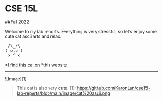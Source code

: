 # CSE 15L
##Fall 2022

Welcome to my lab reports. 
Everything is very stressful, so let's enjoy some cute cat ascii arts and relax.


 <pre>
 /\_/\
( o.o )
 > ^ <
</pre>

*I find this cat on *[this website](https://github.com/KaronLan/cse15l-lab-reports/blob/main/image/cat%20ascii.png)

---



![Image][1]


> This cat is also very **cute**.
[1]: https://github.com/KaronLan/cse15l-lab-reports/blob/main/image/cat%20ascii.png
